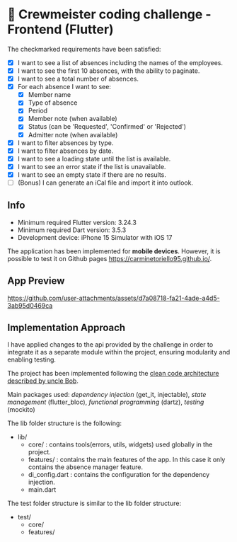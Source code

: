 # 🚀 Crewmeister coding challenge - Frontend (Flutter)

The checkmarked requirements have been satisfied:

- [x] I want to see a list of absences including the names of the employees.
- [x] I want to see the first 10 absences, with the ability to paginate.
- [x] I want to see a total number of absences.
- [x] For each absence I want to see:
  - [x] Member name
  - [x] Type of absence
  - [x] Period
  - [x] Member note (when available)
  - [x] Status (can be 'Requested', 'Confirmed' or 'Rejected')
  - [x] Admitter note (when available)
- [x] I want to filter absences by type.
- [x] I want to filter absences by date.
- [x] I want to see a loading state until the list is available.
- [x] I want to see an error state if the list is unavailable.
- [x] I want to see an empty state if there are no results.
- [ ] (Bonus) I can generate an iCal file and import it into outlook.

## Info

- Minimum required Flutter version: 3.24.3
- Minimum required Dart version: 3.5.3
- Development device: iPhone 15 Simulator with iOS 17

The application has been implemented for **mobile devices**.
However, it is possible to test it on Github pages https://carminetoriello95.github.io/. 

## App Preview

https://github.com/user-attachments/assets/d7a08718-fa21-4ade-a4d5-3ab95d0469ca

## Implementation Approach

I have applied changes to the api provided by the challenge in order to integrate it as a separate module within the project, ensuring modularity and enabling testing.

The project has been implemented following the [clean code architecture described by uncle Bob](https://blog.cleancoder.com/uncle-bob/2012/08/13/the-clean-architecture.html).

Main packages used:
*dependency injection* (get_it, injectable), *state management* (flutter_bloc), *functional programming* (dartz), *testing* (mockito)

The lib folder structure is the following:

- lib/
    - core/ : contains tools(errors, utils, widgets) used globally in the project.
    - features/ :  contains the main features of the app. In this case it only contains the absence manager feature.
    - di_config.dart : contains the configuration for the dependency injection.
    - main.dart

The test folder structure is similar to the lib folder structure:

- test/
    - core/
    - features/
